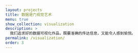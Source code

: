 ```yaml
---
layout: projects
title: 数据是门视觉艺术
menu: true
show_collection: visualization
description: >
  我们追求好的数据可视化作品，既要准确的传达信息，又能令人感到愉悦。
permalink: /visualization/
order: 3
---
```

